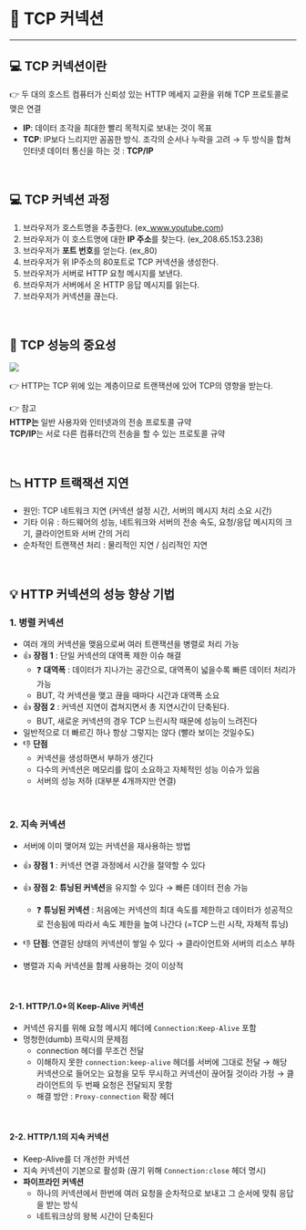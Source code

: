 # 📡 TCP 커넥션
--- 

## 💻 TCP 커넥션이란
 👉 두 대의 호스트 컴퓨터가 신뢰성 있는 HTTP 메세지 교환을 위해 TCP 프로토콜로 맺은 연결

- **IP**: 데이터 조각을 최대한 빨리 목적지로 보내는 것이 목표
- **TCP**: IP보다 느리지만 꼼꼼한 방식. 조각의 순서나 누락을 고려
→ 두 방식을 합쳐 인터넷 데이터 통신을 하는 것 : **TCP/IP**
<br>

## 💻 TCP 커넥션 과정
1. 브라우저가 호스트명을 추출한다. (ex_www.youtube.com)
2. 브라우저가 이 호스트명에 대한 **IP 주소**를 찾는다. (ex_208.65.153.238)
3. 브라우저가 **포트 번호**를 얻는다. (ex_80)
4. 브라우저가 위 IP주소의 80포트로 TCP 커넥션을 생성한다.
5. 브라우저가 서버로 HTTP 요청 메시지를 보낸다.
6. 브라우저가 서버에서 온 HTTP 응답 메시지를 읽는다.
7. 브라우저가 커넥션을 끊는다.

<br>

## 🎇 TCP 성능의 중요성
![](https://velog.velcdn.com/images/mooongs/post/3f436967-1962-4e59-97c8-15eac2947789/image.png)

👉  HTTP는 TCP 위에 있는 계층이므로 트랜잭션에 있어 TCP의 영향을 받는다.

👉  참고 <br>
	**HTTP는** 일반 사용자와 인터넷과의 전송 프로토콜 규약 <br>
	**TCP/IP**는 서로 다른 컴퓨터간의 전송을 할 수 있는 프로토콜 규약

<br>

## 📉 HTTP 트랙잭션 지연 
- 원인: TCP 네트워크 지연 (커넥션 설정 시간, 서버의 메시지 처리 소요 시간)
- 기타 이유 : 하드웨어의 성능, 네트워크와 서버의 전송 속도, 요청/응답 메시지의 크기, 클라이언트와 서버 간의 거리
- 순차적인 트랜잭션 처리 : 물리적인 지연 / 심리적인 지연
<br>

## 💡 HTTP 커넥션의 성능 향상 기법
### 1. 병렬 커넥션
- 여러 개의 커넥션을 맺음으로써 여러 트랜잭션을 병렬로 처리 가능
- 👍 **장점 1** : 단일 커넥션의 대역폭 제한 이슈 해결
	- ❓ **대역폭** : 데이터가 지나가는 공간으로, 대역폭이 넓을수록 빠른 데이터 처리가 가능
 	- BUT, 각 커넥션을 맺고 끊을 때마다 시간과 대역폭 소요
- 👍 **장점 2** : 커넥션 지연이 겹쳐지면서 총 지연시간이 단축된다.
	- BUT, 새로운 커넥션의 경우 TCP 느린시작 때문에 성능이 느려진다
- 일반적으로 더 빠르긴 하나 항상 그렇지는 않다 (빨라 보이는 것일수도)
- 👎 **단점**
	- 커넥션을 생성하면서 부하가 생긴다
	- 다수의 커넥션은 메모리를 많이 소요하고 자체적인 성능 이슈가 있음
	- 서버의 성능 저하 (대부분 4개까지만 연결)
<br>

### 2. 지속 커넥션
- 서버에 이미 맺어져 있는 커넥션을 재사용하는 방법
- 👍 **장점 1** : 커넥션 연결 과정에서 시간을 절약할 수 있다
- 👍 **장점 2**: **튜닝된 커넥션**을 유지할 수 있다 → 빠른 데이터 전송 가능
	- ❓ **튜닝된 커넥션** : 처음에는 커넥션의 최대 속도를 제한하고 데이터가 성공적으로 전송됨에 따라서 속도 제한을 높여 나간다 (=TCP 느린 시작, 자체적 튜닝)
    
- 👎 **단점**: 연결된 상태의 커넥션이 쌓일 수 있다 → 클라이언트와 서버의 리소스 부하
- 병렬과 지속 커넥션을 함께 사용하는 것이 이상적
<br>

#### 2-1. HTTP/1.0+의 Keep-Alive 커넥션
- 커넥션 유지를 위해 요청 메시지 헤더에 `Connection:Keep-Alive` 포함
- 멍청한(dumb) 프락시의 문제점
	- connection 헤더를 무조건 전달
    - 이해하지 못한 `connection:keep-alive` 헤더를 서버에 그대로 전달 → 해당 커넥션으로 들어오는 요청을 모두 무시하고 커넥션이 끊어질 것이라 가정 → 클라이언트의 두 번째 요청은 전달되지 못함
    - 해결 방안 : `Proxy-connection` 확장 헤더
<br>

#### 2-2. HTTP/1.1의 지속 커넥션
- Keep-Alive를 더 개선한 커넥션
- 지속 커넥션이 기본으로 활성화 (끊기 위해 `Connection:close` 헤더 명시)
- **파이프라인 커넥션**
	- 하나의 커넥션에서 한번에 여러 요청을 순차적으로 보내고 그 순서에 맞춰 응답을 받는 방식
	- 네트워크상의 왕복 시간이 단축된다

